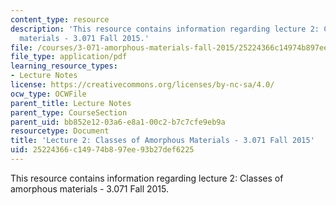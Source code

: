 ```yaml
---
content_type: resource
description: 'This resource contains information regarding lecture 2: Classes of amorphous
  materials - 3.071 Fall 2015.'
file: /courses/3-071-amorphous-materials-fall-2015/25224366c14974b897ee93b27def6225_MIT3_071F15_Lecture2.pdf
file_type: application/pdf
learning_resource_types:
- Lecture Notes
license: https://creativecommons.org/licenses/by-nc-sa/4.0/
ocw_type: OCWFile
parent_title: Lecture Notes
parent_type: CourseSection
parent_uid: bb852e12-03a6-e8a1-00c2-b7c7cfe9eb9a
resourcetype: Document
title: 'Lecture 2: Classes of Amorphous Materials - 3.071 Fall 2015'
uid: 25224366-c149-74b8-97ee-93b27def6225
---
```

This resource contains information regarding lecture 2: Classes of amorphous materials - 3.071 Fall 2015.